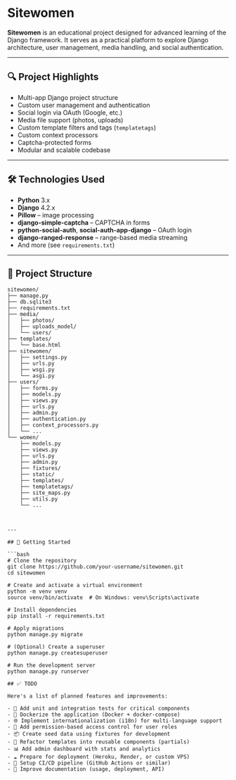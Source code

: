 # Sitewomen

**Sitewomen** is an educational project designed for advanced learning of the Django framework. It serves as a practical platform to explore Django architecture, user management, media handling, and social authentication.

---

## 🔍 Project Highlights

- Multi-app Django project structure
- Custom user management and authentication
- Social login via OAuth (Google, etc.)
- Media file support (photos, uploads)
- Custom template filters and tags (`templatetags`)
- Custom context processors
- Captcha-protected forms
- Modular and scalable codebase

---

## 🛠 Technologies Used

- **Python** 3.x
- **Django** 4.2.x
- **Pillow** – image processing
- **django-simple-captcha** – CAPTCHA in forms
- **python-social-auth**, **social-auth-app-django** – OAuth login
- **django-ranged-response** – range-based media streaming
- And more (see `requirements.txt`)

---

## 📂 Project Structure

```text
sitewomen/
├── manage.py
├── db.sqlite3
├── requirements.txt
├── media/
│   ├── photos/
│   ├── uploads_model/
│   └── users/
├── templates/
│   └── base.html
├── sitewomen/
│   ├── settings.py
│   ├── urls.py
│   ├── wsgi.py
│   └── asgi.py
├── users/
│   ├── forms.py
│   ├── models.py
│   ├── views.py
│   ├── urls.py
│   ├── admin.py
│   ├── authentication.py
│   ├── context_processors.py
│   └── ...
└── women/
    ├── models.py
    ├── views.py
    ├── urls.py
    ├── admin.py
    ├── fixtures/
    ├── static/
    ├── templates/
    ├── templatetags/
    ├── site_maps.py
    ├── utils.py
    └── ...



---

## 🚀 Getting Started

```bash
# Clone the repository
git clone https://github.com/your-username/sitewomen.git
cd sitewomen

# Create and activate a virtual environment
python -m venv venv
source venv/bin/activate  # On Windows: venv\Scripts\activate

# Install dependencies
pip install -r requirements.txt

# Apply migrations
python manage.py migrate

# (Optional) Create a superuser
python manage.py createsuperuser

# Run the development server
python manage.py runserver

## ✅ TODO

Here's a list of planned features and improvements:

- 🧪 Add unit and integration tests for critical components
- 🐳 Dockerize the application (Docker + docker-compose)
- 🌐 Implement internationalization (i18n) for multi-language support
- 🔐 Add permission-based access control for user roles
- 📦 Create seed data using fixtures for development
- 🧩 Refactor templates into reusable components (partials)
- 📊 Add admin dashboard with stats and analytics
- ☁️ Prepare for deployment (Heroku, Render, or custom VPS)
- 🔁 Setup CI/CD pipeline (GitHub Actions or similar)
- 📝 Improve documentation (usage, deployment, API)

